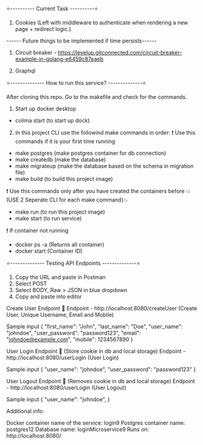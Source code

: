
⭐️---------- Current Task ----------⭐️

1. Cookies (Left with middleware to authenticate when rendering a new page + redirect logic.)

------ Future things to be implemented if time persists------ 

1. Circuit breaker - https://levelup.gitconnected.com/circuit-breaker-example-in-golang-e6459c87eaeb

2. Graphql

⭐️-------------- How to run this service? --------------⭐️

 After cloning this repo. Go to the makefile and check for the commands.

1. Start up docker desktop
- colima start (to start up dock)

2. In this project CLI use the followind make commands in order:
❗️ Use this commands if it is your first time running
- make postgres (make postgres container for db connection)
- make createdb (make the database)
- make migrateup (make the database based on the schema in migration file)
- make build (to build this project image)

❗️ Use this commands only after you have created the containers before 
💥(USE 2 Seperate CLI for each make command)💥
- make run (to run this project image)
- make start (to run service)

❗️ If container not running 
- docker ps -a (Returns all container)
- docker start (Container ID)

⭐️-------------- Testing API Endpoints --------------⭐️

1. Copy the URL and paste in Postman
2. Select POST
3. Select BODY, Raw > JSON in blue dropdown
4. Copy and paste into editor

Create User Endpoint 🐣 
Endpoint - http://localhost:8080/createUser (Create User, Unique Username, Email and Mobile)

Sample input
{
  "first_name": "John",
  "last_name": "Doe",
  "user_name": "johndoe",
  "user_password": "password123",
  "email": "johndoe@example.com",
  "mobile": 1234567890
}

User Login Endpoint 🐣 (Store cookie in db and local storage)
Endpoint - http://localhost:8080/userLogin (User Login)

Sample input
{
  "user_name": "johndoe",
  "user_password": "password123"
}

User Logout Endpoint 🐣 (Removes cookie in db and local storage)
Endpoint - http://localhost:8080/userLogin (User Logout)

Sample input
{
  "user_name": "johndoe",
}


Additional info:

Docker container name of the service: login9
Postgres container name: postgres12
Database name: loginMicroservice9
Runs on: http://localhost:8080/
